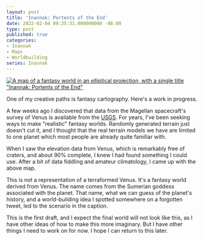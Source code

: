 ```yaml
---
layout: post
title: 'Inannak: Portents of the End'
date: 2022-02-04 09:25:31.000000000 -06:00
type: post
published: true
categories:
- Inannak
- Maps
- Worldbuilding
series: Inannak
---
```

[![A map of a fantasy world in an elliptical projection, with a single title "Inannak: Portents of the End"](<{{ site.baseurl }}/assets/2022-02-04/inannak-global-view-small.png>)](<{{ site.baseurl }}/assets/2022-02-04/inannak-global-view-small.png>)

One of my creative paths is fantasy cartography. Here's a work in progress.<!--more-->

A few weeks ago I discovered that data from the Magellan spacecraft's survey of Venus is available from the [USGS](<https://astrogeology.usgs.gov/search/>). For years, I've been seeking ways to make "realistic" fantasy worlds. Randomly generated terrain just doesn't cut it, and I thought that the real terrain models we have are limited to one planet which most people are already quite familiar with.

When I saw the elevation data from Venus, which is remarkably free of craters, and about 90% complete, I knew I had found something I could use. After a bit of data fiddling and amateur climatology, I came up with the above map.

This is not a representation of a terraformed Venus. It's a fantasy world derived from Venus. The name comes from the Sumerian goddess associated with the planet. That name, what we can guess of the planet's history, and a world-building idea I spotted somewhere on a forgotten tweet, led to the scenario in the caption.

This is the first draft, and I expect the final world will not look like this, as I have other ideas of how to make this more imaginary. But I have other things I need to work on for now. I hope I can return to this later.

